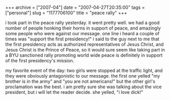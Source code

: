 +++
archive = ["2007-04"]
date = "2007-04-27T20:35:00"
tags = ["personal"]
slug = "1177706100"
title = "peace rally"
+++

i took part in the peace rally yesterday. it went pretty well. we had
a good number of people honking their horns in support of peace, and
amazingly some people who were against our message. one line i heard
a couple of times was "support the first presidency!" i said to the guy
next to me that the first presidency acts as authorized representatives of
Jesus Christ, and Jesus Christ is the Prince of Peace, so it would sure
seem like taking part in a BYU sanctioned rally promoting world wide peace
is definitely in support of the first presidency's mission.

my favorite event of the day: two girls were stopped at the traffic light,
and they were obviously antagonistic to our message. the first one yelled
"my brother is in the army" and "you are not americans!" but the other
girl's proclamation was the best. i am pretty sure she was talking about
the vice president, but i will let the reader decide. she yelled, "i love
dick!"

